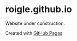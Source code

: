 # roigle.github.io

Website under construction.

Created with [GitHub Pages](https://pages.github.com/).
